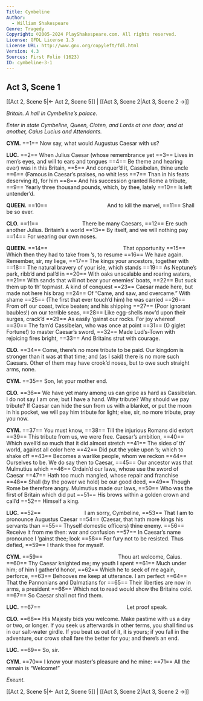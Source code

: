 ```yaml
---
Title: Cymbeline
Author: 
  - William Shakespeare
Genre: Tragedy
Copyright: ©2005-2024 PlayShakespeare.com. All rights reserved.
License: GFDL License 1.3
License URL: http://www.gnu.org/copyleft/fdl.html
Version: 4.3
Sources: First Folio (1623)
ID: cymbeline-3-1
---
```


## Act 3, Scene 1
[[Act 2, Scene 5|← Act 2, Scene 5]] | [[Act 3, Scene 2|Act 3, Scene 2 →]]

*Britain. A hall in Cymbeline’s palace.*

*Enter in state Cymbeline, Queen, Cloten, and Lords at one door, and at another, Caius Lucius and Attendants.*

**CYM.**
==1== Now say, what would Augustus Caesar with us?

**LUC.**
==2== When Julius Caesar (whose remembrance yet
==3== Lives in men’s eyes, and will to ears and tongues
==4== Be theme and hearing ever) was in this Britain,
==5== And conquer’d it, Cassibelan, thine uncle
==6== (Famous in Caesar’s praises, no whit less
==7== Than in his feats deserving it), for him
==8== And his succession granted Rome a tribute,
==9== Yearly three thousand pounds, which, by thee, lately
==10== Is left untender’d.

**QUEEN.**
==10==            And to kill the marvel,
==11== Shall be so ever.

**CLO.**
==11==         There be many Caesars,
==12== Ere such another Julius. Britain’s a world
==13== By itself, and we will nothing pay
==14== For wearing our own noses.

**QUEEN.**
==14==               That opportunity
==15== Which then they had to take from ’s, to resume
==16== We have again. Remember, sir, my liege,
==17== The kings your ancestors, together with
==18== The natural bravery of your isle, which stands
==19== As Neptune’s park, ribb’d and pal’d in
==20== With oaks unscalable and roaring waters,
==21== With sands that will not bear your enemies’ boats,
==22== But suck them up to th’ topmast. A kind of conquest
==23== Caesar made here, but made not here his brag
==24== Of “Came, and saw, and overcame.” With shame
==25== (The first that ever touch’d him) he was carried
==26== From off our coast, twice beaten; and his shipping
==27== (Poor ignorant baubles!) on our terrible seas,
==28== Like egg-shells mov’d upon their surges, crack’d
==29== As easily ’gainst our rocks. For joy whereof
==30== The fam’d Cassibelan, who was once at point
==31== (O giglet Fortune!) to master Caesar’s sword,
==32== Made Lud’s-Town with rejoicing fires bright,
==33== And Britains strut with courage.

**CLO.**
==34== Come, there’s no more tribute to be paid. Our kingdom is stronger than it was at that time; and (as I said) there is no more such Caesars. Other of them may have crook’d noses, but to owe such straight arms, none.

**CYM.**
==35== Son, let your mother end.

**CLO.**
==36== We have yet many among us can gripe as hard as Cassibelan. I do not say I am one; but I have a hand. Why tribute? Why should we pay tribute? If Caesar can hide the sun from us with a blanket, or put the moon in his pocket, we will pay him tribute for light; else, sir, no more tribute, pray you now.

**CYM.**
==37== You must know,
==38== Till the injurious Romans did extort
==39== This tribute from us, we were free. Caesar’s ambition,
==40== Which swell’d so much that it did almost stretch
==41== The sides o’ th’ world, against all color here
==42== Did put the yoke upon ’s; which to shake off
==43== Becomes a warlike people, whom we reckon
==44== Ourselves to be. We do say then to Caesar,
==45== Our ancestor was that Mulmutius which
==46== Ordain’d our laws, whose use the sword of Caesar
==47== Hath too much mangled, whose repair and franchise
==48== Shall (by the power we hold) be our good deed,
==49== Though Rome be therefore angry. Mulmutius made our laws,
==50== Who was the first of Britain which did put
==51== His brows within a golden crown and call’d
==52== Himself a king.

**LUC.**
==52==         I am sorry, Cymbeline,
==53== That I am to pronounce Augustus Caesar
==54== (Caesar, that hath more kings his servants than
==55== Thyself domestic officers) thine enemy.
==56== Receive it from me then: war and confusion
==57== In Caesar’s name pronounce I ’gainst thee; look
==58== For fury not to be resisted. Thus defied,
==59== I thank thee for myself.

**CYM.**
==59==               Thou art welcome, Caius.
==60== Thy Caesar knighted me; my youth I spent
==61== Much under him; of him I gather’d honor,
==62== Which he to seek of me again, perforce,
==63== Behooves me keep at utterance. I am perfect
==64== That the Pannonians and Dalmatians for
==65== Their liberties are now in arms, a president
==66== Which not to read would show the Britains cold.
==67== So Caesar shall not find them.

**LUC.**
==67==                 Let proof speak.

**CLO.**
==68== His Majesty bids you welcome. Make pastime with us a day or two, or longer. If you seek us afterwards in other terms, you shall find us in our salt-water girdle. If you beat us out of it, it is yours; if you fall in the adventure, our crows shall fare the better for you; and there’s an end.

**LUC.**
==69== So, sir.

**CYM.**
==70== I know your master’s pleasure and he mine:
==71== All the remain is “Welcome!”

*Exeunt.*

[[Act 2, Scene 5|← Act 2, Scene 5]] | [[Act 3, Scene 2|Act 3, Scene 2 →]]